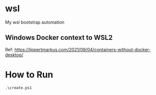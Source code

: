 # wsl

My wsl bootstrap automation

## Windows Docker context to WSL2

Ref: https://lippertmarkus.com/2021/09/04/containers-without-docker-desktop/

# How to Run

```pwsh
.\create.ps1
```
